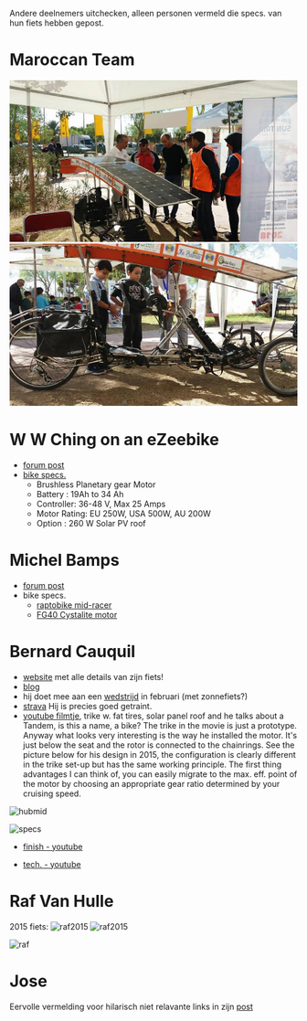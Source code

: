 
Andere deelnemers uitchecken, alleen personen vermeld die specs. van hun fiets hebben gepost.

Maroccan Team
===============

![bikephoto1](https://raw.githubusercontent.com/augustecolle/Suntrip/master/Competition/images/maroccanteam1.jpg)
![bikephoto2](https://raw.githubusercontent.com/augustecolle/Suntrip/master/Competition/images/maroccanteam2.jpg)

W W Ching on an eZeebike
========================

- [forum post](http://thesuntrip.forumactif.org/t416-w-w-ching-on-an-ezeebike)
- [bike specs.](http://ezeebike.com/gallery/longabike-2/)
    - Brushless Planetary gear Motor
    - Battery : 19Ah to 34 Ah
    - Controller: 36-48 V, Max 25 Amps
    - Motor Rating: EU 250W, USA 500W, AU 200W
    - Option : 260 W Solar PV roof

Michel Bamps
=============

- [forum post](http://thesuntrip.forumactif.org/t417-traction-animale-propulsion-solaire)
- bike specs.
    - [raptobike mid-racer](http://webshop.raptobike.nl/bikes/mid-racer.html)
    - [FG40 Cystalite motor](http://www.crystalyte.com/The%20G%20motor%20series.htm)

Bernard Cauquil
===============

- [website](http://bernardcauquil.fr/parrainage/index.php?route=product/category&path=20) met alle details van zijn fiets!
- [blog](http://www.sunrider.fr/)
- hij doet mee aan een [wedstrijd](http://bikingman.com/en/bikingman-oman/) in februari (met zonnefiets?)
- [strava](https://www.strava.com/athletes/14980880) Hij is precies goed getraint.
- [youtube filmtje](https://www.youtube.com/watch?v=NAL1kyalmh8), trike w. fat tires, solar panel roof and he talks about a Tandem, is this a name, a bike? The trike in the movie is just a prototype. Anyway what looks very interesting is the way he installed the motor. It's just below the seat and the rotor is connected to the chainrings. See the picture below for his design in 2015, the configuration is clearly different in the trike set-up but has the same working principle. The first thing advantages I can think of, you can easily migrate to the max. eff. point of the motor by choosing an appropriate gear ratio determined by your cruising speed.

![hubmid](https://raw.githubusercontent.com/augustecolle/Suntrip/master/Competition/images/hubasmid.png)

![specs](https://raw.githubusercontent.com/augustecolle/Suntrip/master/Competition/images/bernard_cauquil-2014-specs.png)


- [finish - youtube](https://www.youtube.com/watch?v=S6kONVGS2qk)

- [tech. - youtube](https://www.youtube.com/watch?v=WUoEbcKhzgo)

Raf Van Hulle
=============

2015 fiets:
![raf2015](https://raw.githubusercontent.com/augustecolle/Suntrip/master/Competition/images/rafvanhulle_2015.png)
![raf2015](https://raw.githubusercontent.com/augustecolle/Suntrip/master/Competition/images/rafvanhulle_2015-2.png)

![raf](https://raw.githubusercontent.com/augustecolle/Suntrip/master/Competition/images/rafvanhulle.jpg)


Jose
=====

Eervolle vermelding voor hilarisch niet relavante links in zijn [post](http://thesuntrip.forumactif.org/t421-hello-to-everyone-from-huelva-spain)
